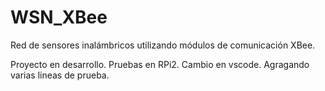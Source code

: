 # WSN_XBee
Red de sensores inalámbricos utilizando módulos de comunicación XBee.

Proyecto en desarrollo.
Pruebas en RPi2.
Cambio en vscode. Agragando varias lineas de prueba.

